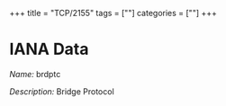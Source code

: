 +++
title = "TCP/2155"
tags = [""]
categories = [""]
+++

# IANA Data

_Name:_ brdptc

_Description:_ Bridge Protocol

